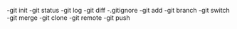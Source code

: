 -git init
-git status 
-git log 
-git diff 
-.gitignore 
-git add 
-git branch 
-git switch 
-git merge 
-git clone 
-git remote 
-git push 
